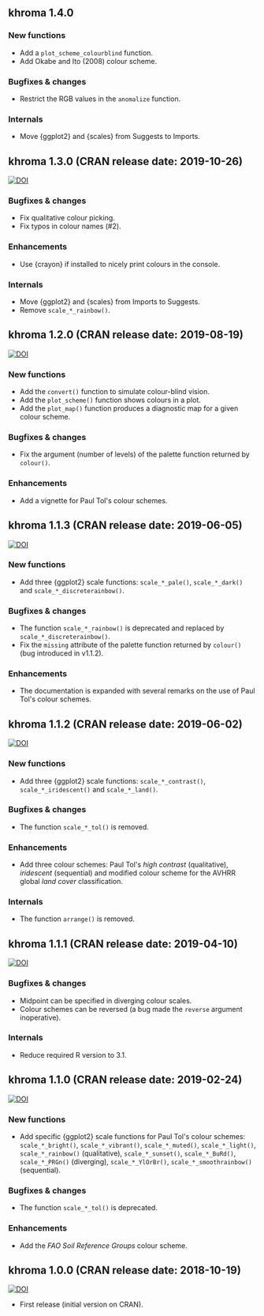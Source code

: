## khroma 1.4.0
### New functions
* Add a `plot_scheme_colourblind` function.
* Add Okabe and Ito (2008) colour scheme.

### Bugfixes & changes
* Restrict the RGB values in the `anomalize` function.

### Internals
* Move {ggplot2} and {scales} from Suggests to Imports.

## khroma 1.3.0 (CRAN release date: 2019-10-26)
[![DOI](https://zenodo.org/badge/DOI/10.5281/zenodo.3519838.svg)](https://doi.org/10.5281/zenodo.3519838)

### Bugfixes & changes
* Fix qualitative colour picking.
* Fix typos in colour names (#2).

### Enhancements
* Use {crayon} if installed to nicely print colours in the console.

### Internals
* Move {ggplot2} and {scales} from Imports to Suggests.
* Remove `scale_*_rainbow()`.

## khroma 1.2.0 (CRAN release date: 2019-08-19)
[![DOI](https://zenodo.org/badge/DOI/10.5281/zenodo.3371615.svg)](https://doi.org/10.5281/zenodo.3371615)

### New functions
* Add the `convert()` function to simulate colour-blind vision.
* Add the `plot_scheme()` function shows colours in a plot.
* Add the `plot_map()` function produces a diagnostic map for a given colour scheme.

### Bugfixes & changes
* Fix the argument (number of levels) of the palette function returned by `colour()`.

### Enhancements
* Add a vignette for Paul Tol's colour schemes.

## khroma 1.1.3 (CRAN release date: 2019-06-05)
[![DOI](https://zenodo.org/badge/DOI/10.5281/zenodo.3239344.svg)](https://doi.org/10.5281/zenodo.3239344)

### New functions
* Add three {ggplot2} scale functions: `scale_*_pale()`, `scale_*_dark()` and `scale_*_discreterainbow()`.

### Bugfixes & changes
* The function `scale_*_rainbow()` is deprecated and replaced by `scale_*_discreterainbow()`.
* Fix the `missing` attribute of the palette function returned by `colour()` (bug introduced in v1.1.2).

### Enhancements
* The documentation is expanded with several remarks on the use of Paul Tol's colour schemes.

## khroma 1.1.2 (CRAN release date: 2019-06-02)
[![DOI](https://zenodo.org/badge/DOI/10.5281/zenodo.3237015.svg)](https://doi.org/10.5281/zenodo.3237015)

### New functions
* Add three {ggplot2} scale functions: `scale_*_contrast()`, `scale_*_iridescent()` and `scale_*_land()`.

### Bugfixes & changes
* The function `scale_*_tol()` is removed.

### Enhancements
* Add three colour schemes: Paul Tol's *high contrast* (qualitative), *iridescent* (sequential) and modified colour scheme for the AVHRR global *land cover* classification.

### Internals
* The function `arrange()` is removed.

## khroma 1.1.1 (CRAN release date: 2019-04-10)
[![DOI](https://zenodo.org/badge/DOI/10.5281/zenodo.2635680.svg)](https://doi.org/10.5281/zenodo.2635680)

### Bugfixes & changes
* Midpoint can be specified in diverging colour scales.
* Colour schemes can be reversed (a bug made the `reverse` argument inoperative).

### Internals
* Reduce required R version to 3.1.

## khroma 1.1.0 (CRAN release date: 2019-02-24)
[![DOI](https://zenodo.org/badge/DOI/10.5281/zenodo.2577258.svg)](https://doi.org/10.5281/zenodo.2577258)

### New functions
* Add specific {ggplot2} scale functions for Paul Tol's colour schemes: `scale_*_bright()`, `scale_*_vibrant()`, `scale_*_muted()`, `scale_*_light()`, `scale_*_rainbow()` (qualitative), `scale_*_sunset()`, `scale_*_BuRd()`, `scale_*_PRGn()` (diverging), `scale_*_YlOrBr()`, `scale_*_smoothrainbow()` (sequential).

### Bugfixes & changes
* The function `scale_*_tol()` is deprecated.

### Enhancements
* Add the *FAO Soil Reference Groups* colour scheme.

## khroma 1.0.0 (CRAN release date: 2018-10-19)
[![DOI](https://zenodo.org/badge/DOI/10.5281/zenodo.1472078.svg)](https://doi.org/10.5281/zenodo.1472078)

* First release (initial version on CRAN).
